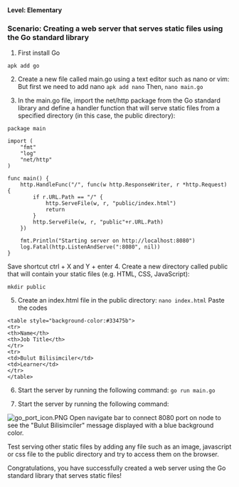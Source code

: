 #### Level: Elementary
### Scenario: Creating a web server that serves static files using the Go standard library
  
1. First install Go 
```
apk add go
```
2. Create a new file called main.go using a text editor such as nano or vim:
But first we need to add nano 
```apk add nano```
Then,
```nano main.go```

3. In the main.go file, import the net/http package from the Go standard library and define a handler function that will serve static files from a specified directory (in this case, the public directory):
```
package main

import (
    "fmt"
    "log"
    "net/http"
)

func main() {
    http.HandleFunc("/", func(w http.ResponseWriter, r *http.Request) {
        if r.URL.Path == "/" {
            http.ServeFile(w, r, "public/index.html")
            return
        }
        http.ServeFile(w, r, "public"+r.URL.Path)
    })

    fmt.Println("Starting server on http://localhost:8080")
    log.Fatal(http.ListenAndServe(":8080", nil))
}
```
Save shortcut ctrl + X and Y + enter
4. Create a new directory called public that will contain your static files (e.g. HTML, CSS, JavaScript):
```
mkdir public
```
5. Create an index.html file in the public directory:
```nano index.html```
Paste the codes
```
<table style="background-color:#33475b">
<tr>
<th>Name</th>
<th>Job Title</th> 
</tr>
<tr>
<td>Bulut Bilisimciler</td>
<td>Learner</td>
</tr>
</table>
```

6. Start the server by running the following command:
```go run main.go```

7. Start the server by running the following command:

![go_port_icon.PNG](https://gitlab.bulutbilisimciler.com/bb-public/scenarios/-/raw/master/go/Assets/go_port_icon.PNG)
Open navigate bar to connect 8080 port on node to see the "Bulut Bilisimciler" message displayed with a blue background color.

Test serving other static files by adding any file such as an image, javascript or css file to the public directory and try to access them on the browser.

Congratulations, you have successfully created a web server using the Go standard library that serves static files!

